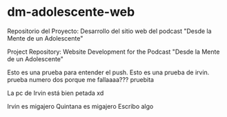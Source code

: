 # dm-adolescente-web
Repositorio del Proyecto: Desarrollo del sitio web del podcast "Desde la Mente de un Adolescente"

Project Repository: Website Development for the Podcast "Desde la Mente de un Adolescente"

Esto es una prueba para entender el push.
Esto es una prueba de irvin.
prueba numero dos
porque me fallaaaa??? pruebita

La pc de Irvin está bien petada xd 

Irvin es migajero
Quintana es migajero
Escribo algo